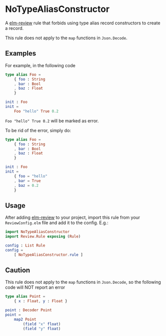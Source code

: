 # NoTypeAliasConstructor



A [elm-review](https://package.elm-lang.org/packages/jfmengels/elm-review/latest/) rule that forbids using type alias record constructors to create a record. 

This rule does not apply to the `map` functions in `Json.Decode`. 

## Examples 

For example, in the following code

```elm
type alias Foo = 
    { foo : String
    , bar : Bool
    , baz : Float
    }

init : Foo
init = 
    Foo "hello" True 0.2
```

`Foo "hello" True 0.2` will be marked as error. 

To be rid of the error, simply do: 

```elm
type alias Foo = 
    { foo : String
    , bar : Bool
    , baz : Float
    }

init : Foo
init = 
    { foo = "hello"
    , bar = True
    , baz = 0.2    
    }
```



## Usage



After adding [elm-review](https://package.elm-lang.org/packages/jfmengels/elm-review/latest/) to your project, import this rule from
your `ReviewConfig.elm` file and add it to the config. E.g.:

```elm
import NoTypeAliasConstructor
import Review.Rule exposing (Rule)

config : List Rule
config =
    [ NoTypeAliasConstructor.rule ]

```
## Caution

This rule does not apply to the `map` functions in `Json.Decode`, so the following code will NOT report an error

```elm
type alias Point =
    { x : Float, y : Float }

point : Decoder Point
point =
    map2 Point
        (field "x" float)
        (field "y" float)
```
